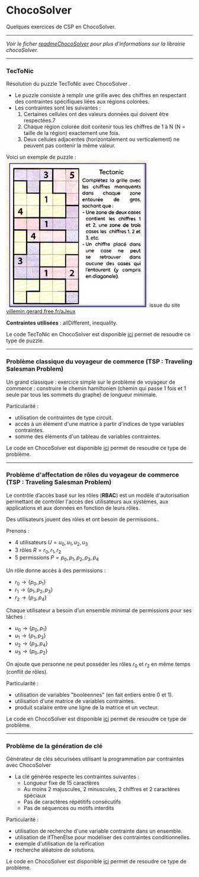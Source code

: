 # ChocoSolver

Quelques exercices de CSP en ChocoSolver.

---

*Voir le ficher [readmeChocoSolver](./readmeChocoSolver.md) pour plus d'informations sur la librairie chocoSolver.*

---

### TecToNic 
Résolution du puzzle TecToNic avec ChocoSolver .
- Le puzzle consiste à remplir une grille avec des chiffres en respectant des contraintes spécifiques liées aux régions colorées.
- Les contraintes sont les suivantes : 
  1. Certaines cellules ont des valeurs données qui doivent être respectées.7
  2. Chaque région colorée doit contenir tous les chiffres de 1 à N (N = taille de la région) exactement une fois.
  3. Deux cellules adjacentes (horizontalement ou verticalement) ne peuvent pas contenir la même valeur.

Voici un exemple de puzzle :  
![TecToNic Example](https://github.com/EmmanuelADAM/IntelligenceArtificielleJava/blob/master/progParContraintes/TecToNic.jpg)
issue du site [villemin.gerard.free.fr/aJeux](http://villemin.gerard.free.fr/aJeux/Tectonic.htm)

**Contraintes utilisées** : allDifferent, inequality.

Le code TecToNic en ChocoSolver est disponible [ici](https://github.com/EmmanuelADAM/IntelligenceArtificielleJava/blob/master/progParContraintes/src/TecToNic.java) permet de resoudre ce type de puzzle.

---

### Problème classique du voyageur de commerce (TSP : Traveling Salesman Problem)
Un grand classique :  exercice simple sur le problème de voyageur de commerce : construire le chemin hamiltonien (chemin qui passe 1 fois et 1 seule par tous les sommets du graphe) de longueur minimale.

Particularité : 
 - utilisation de contraintes de type circuit.
 - accès à un élément d'une matrice à partir d'indices de type variables contraintes.
 - somme des éléments d'un tableau de variables contraintes.

Le code en ChocoSolver est disponible [ici](https://github.com/EmmanuelADAM/IntelligenceArtificielleJava/blob/master/progParContraintes/src/VRPChoco.java) permet de resoudre ce type de problème.

---

### Problème d'affectation de rôles  du voyageur de commerce (TSP : Traveling Salesman Problem)

Le contrôle d’accès basé sur les rôles (**RBAC**) est un modèle d'autorisation permettant de contrôler l'accès des utilisateurs aux systèmes, aux applications et aux données en fonction de leurs rôles.

Des utilisateurs jouent des rôles et ont besoin de permissions..

Prenons :
 - 4 utilisateurs $U={u_0,u_1,u_2,u_3}$
 - 3 rôles $R={r_0,r_1,r_2}$
 - 5 permissions $P={p_0,p_1,p_2,p_3,p_4}$

Un rôle donne accès à des permissions :
 - $r_0 \rightarrow \{p_0, p_1\}$
 - $r_1 \rightarrow \{p_1, p_2, p_3\}$
 - $r_2 \rightarrow \{p_3, p_4\}$

Chaque utilisateur a besoin d’un ensemble minimal de permissions pour ses tâches : 
 - $u_0 \rightarrow \{p_0, p_1\}$
 - $u_1 \rightarrow \{p_1, p_3\}$
 - $u_2 \rightarrow \{p_3, p_4\}$
 - $u_3 \rightarrow \{p_0, p_2\}$

On ajoute que personne ne peut posséder les rôles $r_0$ et $r_2$ en même temps (conflit de rôles).

Particularité :
 - utilisation de variables "booléennes" (en fait entiers entre 0 et 1).
 - utilisation d'une matrice de variables contraintes.
 - produit scalaire entre une ligne de la matrice et un vecteur.

Le code en ChocoSolver est disponible [ici](https://github.com/EmmanuelADAM/IntelligenceArtificielleJava/blob/master/progParContraintes/src/RBAC.java) permet de resoudre ce type de problème.

---

### Problème de la génération de clé

Générateur de clés sécurisées utilisant la programmation par contraintes avec ChocoSolver

- La clé générée respecte les contraintes suivantes :
  - Longueur fixe de 15 caractères
  - Au moins 2 majuscules, 2 minuscules, 2 chiffres et 2 caractères spéciaux
  - Pas de caractères répétitifs consécutifs
  - Pas de séquences ou motifs interdits

Particularité :
  - utilisation de recherche d'une variable contrainte dans un ensemble.
  - utilisation de ifThenElse pour modéliser des contraintes conditionnelles.
  - exemple d'utilisation de la reification 
  - recherche aléatoire de solutions.

Le code en ChocoSolver est disponible [ici](https://github.com/EmmanuelADAM/IntelligenceArtificielleJava/blob/master/progParContraintes/src/KeyGen.java) permet de resoudre ce type de problème.
